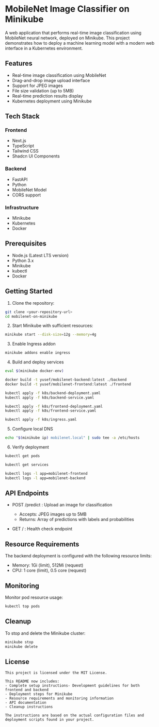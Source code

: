 # MobileNet Image Classifier on Minikube

A web application that performs real-time image classification using MobileNet neural network, deployed on Minikube. This project demonstrates how to deploy a machine learning model with a modern web interface in a Kubernetes environment.

## Features

- Real-time image classification using MobileNet
- Drag-and-drop image upload interface
- Support for JPEG images
- File size validation (up to 5MB)
- Real-time prediction results display
- Kubernetes deployment using Minikube

## Tech Stack

### Frontend
- Next.js
- TypeScript
- Tailwind CSS
- Shadcn UI Components

### Backend
- FastAPI
- Python
- MobileNet Model
- CORS support

### Infrastructure
- Minikube
- Kubernetes
- Docker

## Prerequisites

- Node.js (Latest LTS version)
- Python 3.x
- Minikube
- kubectl
- Docker

## Getting Started

1. Clone the repository:
```bash
git clone <your-repository-url>
cd mobilenet-on-minikube
```

2. Start Minikube with sufficient resources:
```bash
minikube start --disk-size=12g --memory=4g
```

3. Enable Ingress addon
```bash
minikube addons enable ingress
```

4. Build and deploy services
```bash
eval $(minikube docker-env)

docker build -t yusef/mobilenet-backend:latest ./backend
docker build -t yusef/mobilenet-frontend:latest ./frontend

kubectl apply -f k8s/backend-deployment.yaml
kubectl apply -f k8s/backend-service.yaml

kubectl apply -f k8s/frontend-deployment.yaml
kubectl apply -f k8s/frontend-service.yaml

kubectl apply -f k8s/ingress.yaml
```

5. Configure local DNS
```bash
echo "$(minikube ip) mobilenet.local" | sudo tee -a /etc/hosts
```

6. Verify deployment

```bash
kubectl get pods

kubectl get services

kubectl logs -l app=mobilenet-frontend
kubectl logs -l app=mobilenet-backend
```

## API Endpoints
- POST /predict : Upload an image for classification
  - Accepts: JPEG images up to 5MB
  - Returns: Array of predictions with labels and probabilities

- GET / : Health check endpoint


## Resource Requirements
The backend deployment is configured with the following resource limits:

- Memory: 1Gi (limit), 512Mi (request)
- CPU: 1 core (limit), 0.5 core (request)

## Monitoring
Monitor pod resource usage:

```bash
kubectl top pods
```

## Cleanup
To stop and delete the Minikube cluster:

```bash
minikube stop
minikube delete
```

## License
```
This project is licensed under the MIT License.

This README now includes:
- Complete setup instructions- Development guidelines for both frontend and backend
- Deployment steps for Minikube
- Resource requirements and monitoring information
- API documentation
- Cleanup instructions

The instructions are based on the actual configuration files and deployment scripts found in your project.
```